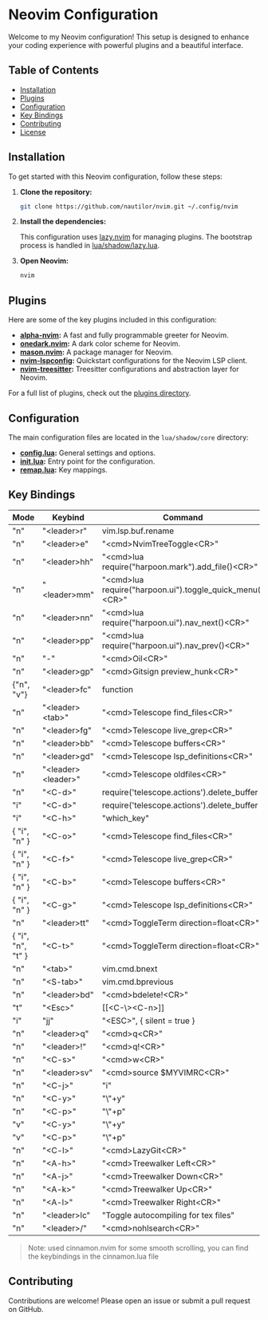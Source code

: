 # Neovim Configuration

Welcome to my Neovim configuration! This setup is designed to enhance your coding experience with powerful plugins and a beautiful interface.

## Table of Contents

- [Installation](#installation)
- [Plugins](#plugins)
- [Configuration](#configuration)
- [Key Bindings](#key-bindings)
- [Contributing](#contributing)
- [License](#license)

## Installation

To get started with this Neovim configuration, follow these steps:

1. **Clone the repository:**

   ```sh
   git clone https://github.com/nautilor/nvim.git ~/.config/nvim
   ```

2. **Install the dependencies:**

   This configuration uses [lazy.nvim](https://github.com/folke/lazy.nvim) for managing plugins. The bootstrap process is handled in [lua/shadow/lazy.lua](lua/shadow/lazy.lua).

3. **Open Neovim:**

   ```sh
   nvim
   ```

## Plugins

Here are some of the key plugins included in this configuration:

- **[alpha-nvim](https://github.com/goolord/alpha-nvim):** A fast and fully programmable greeter for Neovim.
- **[onedark.nvim](https://github.com/navarasu/onedark.nvim):** A dark color scheme for Neovim.
- **[mason.nvim](https://github.com/williamboman/mason.nvim):** A package manager for Neovim.
- **[nvim-lspconfig](https://github.com/neovim/nvim-lspconfig):** Quickstart configurations for the Neovim LSP client.
- **[nvim-treesitter](https://github.com/nvim-treesitter/nvim-treesitter):** Treesitter configurations and abstraction layer for Neovim.

For a full list of plugins, check out the [plugins directory](lua/shadow/plugins).

## Configuration

The main configuration files are located in the `lua/shadow/core` directory:

- **[config.lua](lua/shadow/core/config.lua):** General settings and options.
- **[init.lua](lua/shadow/core/init.lua):** Entry point for the configuration.
- **[remap.lua](lua/shadow/core/remap.lua):** Key mappings.

## Key Bindings

| Mode              | Keybind              | Command                                                    |
| ----------------- | -------------------- | ---------------------------------------------------------- |
| "n"               | "\<leader>r"         | vim.lsp.buf.rename                                         |
| "n"               | "\<leader>e"         | "\<cmd>NvimTreeToggle\<CR>"                                |
| "n"               | "\<leader>hh"        | "\<cmd>lua require("harpoon.mark").add_file()\<CR>"        |
| "n"               | "\<leader>mm"        | "\<cmd>lua require("harpoon.ui").toggle_quick_menu()\<CR>" |
| "n"               | "\<leader>nn"        | "\<cmd>lua require("harpoon.ui").nav_next()\<CR>"          |
| "n"               | "\<leader>pp"        | "\<cmd>lua require("harpoon.ui").nav_prev()\<CR>"          |
| "n"               | "-"                  | "\<cmd>Oil\<CR>"                                           |
| "n"               | "\<leader>gp"        | "\<cmd>Gitsign preview_hunk\<CR>"                          |
| {"n", "v"}        | "\<leader>fc"        | function                                                   |
| "n"               | "\<leader>\<tab>"    | "\<cmd>Telescope find_files\<CR>"                          |
| "n"               | "\<leader>fg"        | "\<cmd>Telescope live_grep\<CR>"                           |
| "n"               | "\<leader>bb"        | "\<cmd>Telescope buffers\<CR>"                             |
| "n"               | "\<leader>gd"        | "\<cmd>Telescope lsp_definitions\<CR>"                     |
| "n"               | "\<leader>\<leader>" | "\<cmd>Telescope oldfiles\<CR>"                            |
| "n"               | "\<C-d>"             | require('telescope.actions').delete_buffer                 |
| "i"               | "\<C-d>"             | require('telescope.actions').delete_buffer                 |
| "i"               | "\<C-h>"             | "which_key"                                                |
| { "i", "n" }      | "\<C-o>"             | "\<cmd>Telescope find_files\<CR>"                          |
| { "i", "n" }      | "\<C-f>"             | "\<cmd>Telescope live_grep\<CR>"                           |
| { "i", "n" }      | "\<C-b>"             | "\<cmd>Telescope buffers\<CR>"                             |
| { "i", "n" }      | "\<C-g>"             | "\<cmd>Telescope lsp_definitions\<CR>"                     |
| "n"               | "\<leader>tt"        | "\<cmd>ToggleTerm direction=float\<CR>"                    |
| { "i", "n", "t" } | "\<C-t>"             | "\<cmd>ToggleTerm direction=float\<CR>"                    |
| "n"               | "\<tab>"             | vim.cmd.bnext                                              |
| "n"               | "\<S-tab>"           | vim.cmd.bprevious                                          |
| "n"               | "\<leader>bd"        | "\<cmd>bdelete!\<CR>"                                      |
| "t"               | "\<Esc>"             | \[\[\<C-\\>\<C-n>\]\]                                      |
| "i"               | "jj"                 | "\<ESC>", { silent = true }                                |
| "n"               | "\<leader>q"         | "\<cmd>q\<CR>"                                             |
| "n"               | "\<leader>!"         | "\<cmd>q!\<CR>"                                            |
| "n"               | "\<C-s>"             | "\<cmd>w\<CR>"                                             |
| "n"               | "\<leader>sv"        | "\<cmd>source $MYVIMRC\<CR>"                               |
| "n"               | "\<C-j>"             | "i"                                                        |
| "n"               | "\<C-y>"             | "\\"+y"                                                    |
| "n"               | "\<C-p>"             | "\\"+p"                                                    |
| "v"               | "\<C-y>"             | "\\"+y"                                                    |
| "v"               | "\<C-p>"             | "\\"+p"                                                    |
| "n"               | "\<C-l>"             | "\<cmd>LazyGit\<CR>"                                       |
| "n"               | "\<A-h>"             | "\<cmd>Treewalker Left\<CR>"                               |
| "n"               | "\<A-j>"             | "\<cmd>Treewalker Down\<CR>"                               |
| "n"               | "\<A-k>"             | "\<cmd>Treewalker Up\<CR>"                                 |
| "n"               | "\<A-l>"             | "\<cmd>Treewalker Right\<CR>"                              |
| "n"               | "\<leader>lc"        | "Toggle autocompiling for tex files"                       |
| "n"               | "\<leader>/"         | "\<cmd>nohlsearch\<CR>"                                    |

> Note: used cinnamon.nvim for some smooth scrolling, you can find the keybindings in the cinnamon.lua file

## Contributing

Contributions are welcome! Please open an issue or submit a pull request on GitHub.
